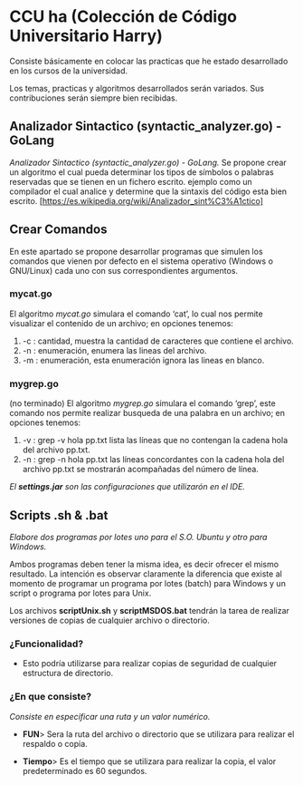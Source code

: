# CCU ha (Colección de Código Universitario Harry)

Consiste básicamente en colocar las practicas que he estado desarrollado en los cursos de la universidad.

Los temas, practicas y algoritmos desarrollados serán variados. Sus contribuciones serán siempre bien recibidas.
 
## Analizador Sintactico (syntactic_analyzer.go) - GoLang
*Analizador Sintactico (syntactic_analyzer.go) - GoLang.*
Se propone crear un algoritmo el cual pueda determinar los tipos de símbolos o palabras reservadas que se tienen en un fichero escrito. ejemplo como un compilador el cual analice y determine que la sintaxis del código esta bien escrito.
[https://es.wikipedia.org/wiki/Analizador_sint%C3%A1ctico]

## Crear Comandos
En este apartado se propone desarrollar programas que simulen los comandos que vienen por defecto en el sistema operativo (Windows o GNU/Linux) cada uno con sus correspondientes argumentos.

### mycat.go
El algoritmo *mycat.go* simulara el comando ‘cat’, lo cual nos permite visualizar el contenido de un archivo; en opciones tenemos:
1.	-c : cantidad, muestra la cantidad de caracteres que contiene el archivo.
2.	-n : enumeración, enumera las lineas del archivo.
3.  -m : enumeración, esta enumeración ignora las lineas en blanco.

### mygrep.go
(no terminado) El algoritmo *mygrep.go* simulara el comando ‘grep’, este comando nos permite realizar busqueda de una palabra en un archivo; en opciones tenemos:
1.  -v : grep -v hola pp.txt lista las líneas que no contengan la cadena hola del archivo pp.txt.
2.  -n : grep -n hola pp.txt las líneas concordantes con la cadena hola del archivo pp.txt se mostrarán acompañadas del número de línea.

*El <b>settings.jar</b> son las configuraciones que utilizarón en el IDE.*

## Scripts .sh & .bat
*Elabore dos programas por lotes uno para el S.O. Ubuntu y otro para Windows.*

Ambos programas deben tener la misma idea, es decir ofrecer el mismo resultado. La intención es observar claramente la diferencia que existe al momento de programar un programa por lotes (batch) para Windows y un script o programa por lotes para Unix.

Los archivos <b>scriptUnix.sh</b> y <b>scriptMSDOS.bat</b> tendrán la tarea de realizar versiones de copias de cualquier archivo o directorio.

### ¿Funcionalidad?
* Esto podría utilizarse para realizar copias de seguridad de cualquier estructura de directorio.

### ¿En que consiste?
_Consiste en especificar una ruta y un valor numérico._

* **FUN**> Sera la ruta del archivo o directorio que se utilizara para realizar el respaldo o copia.

* **Tiempo**> Es el tiempo que se utilizara para realizar la copia, el valor predeterminado es 60 segundos.
